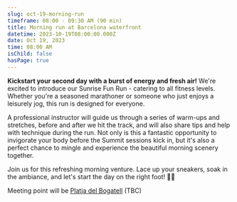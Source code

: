 ```yaml
---
slug: oct-19-morning-run
timeframe: 08:00 - 09:30 AM (90 min)
title: Morning run at Barcelona waterfront
datetime: 2023-10-19T08:00:00.000Z
date: Oct 19, 2023
time: 08:00 AM
isChild: false
hasPage: true
---
```

**Kickstart your second day with a burst of energy and fresh air!** We're excited to introduce our Sunrise Fun Run - catering to all fitness levels. Whether you're a seasoned marathoner or someone who just enjoys a leisurely jog, this run is designed for everyone.

A professional instructor will guide us through a series of warm-ups and stretches, before and after we hit the track, and will also share tips and help with technique during the run. Not only is this a fantastic opportunity to invigorate your body before the Summit sessions kick in, but it's also a perfect chance to mingle and experience the beautiful morning scenery together.

Join us for this refreshing morning venture. Lace up your sneakers, soak in the ambiance, and let's start the day on the right foot! 🌟👟

Meeting point will be [Platja del Bogatell](https://www.google.com/maps/place/41%C2%B023'30.9%22N+2%C2%B012'15.4%22E/@41.3912705,2.2041284,1275m/data=!3m1!1e3!4m4!3m3!8m2!3d41.3919167!4d2.2042778?entry=ttu) (TBC)